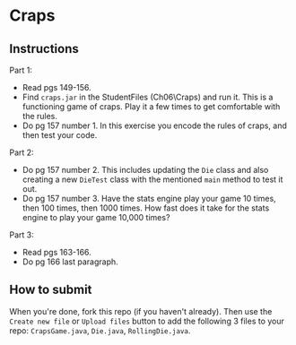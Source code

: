 # Craps

## Instructions
Part 1:
- Read pgs 149-156.
- Find `craps.jar` in the StudentFiles (Ch06\Craps) and run it. This is a functioning game of craps. Play it a few times to get comfortable with the rules.
- Do pg 157 number 1. In this exercise you encode the rules of craps, and then test your code.

Part 2:
- Do pg 157 number 2. This includes updating the `Die` class and also creating a new `DieTest` class with the mentioned `main` method to test it out.
- Do pg 157 number 3. Have the stats engine play your game 10 times, then 100 times, then 1000 times. How fast does it take for the stats engine to play your game 10,000 times?

Part 3:
- Read pgs 163-166.
- Do pg 166 last paragraph.

## How to submit
When you're done, fork this repo (if you haven't already). Then use the `Create new file` or `Upload files` button to add the following 3 files to your repo: `CrapsGame.java`, `Die.java`, `RollingDie.java`.

